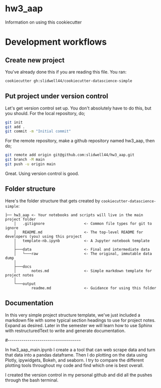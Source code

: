 # hw3_aap

Information on using this cookiecutter

Development workflows
=======================

Create new project
----------------------

You've already done this if you are reading this file. You ran:

```bash
cookiecutter gh:slidwell44/cookiecutter-datascience-simple
```

Put project under version control
---------------------------------

Let's get version control set up. You don't absolutely have to do this, but you should. For the local repository, do;

```bash
git init
git add .
git commit -m "Initial commit"
```

For the remote repository, make a github repository named hw3_aap, then do;

```bash
git remote add origin git@github.com:slidwell44/hw3_aap.git
git branch -M main
git push -u origin main
```

Great. Using version control is good.


Folder structure
-----------------

Here's the folder structure that gets created by `cookiecutter-datascience-simple`:

	├── hw3_aap	<- Your notebooks and scripts will live in the main project folder
		│   .gitignore					<- Common file types for git to ignore
		│   README.md					<- The top-level README for developers (you) using this project
		│   template-nb.ipynb			<- A Jupyter notebook template
		│
		├───data						<- Final and intermediate data
		│   └───raw						<- The original, immutable data dump
		│
		├───docs
		│       notes.md				<- Simple markdown template for project notes
		│
		└───output
				readme.md				<- Guidance for using this folder


Documentation
--------------

In this very simple project structure template, we've just included a markdown file with some typical
section headings to use for project notes. Expand as desired. Later in the semester we will learn how to
use Sphinx with restructuredText to write and generate documentation.

#-------------------------------------

In hw3_aap_main.ipynb I create a a tool that can web scrape data and turn that data into a pandas dataframe. Then I do plotting on the data using Plotly, ipywidgets, Bokeh, and seaborn.
I try to compare the different plotting tools throughout my code and find which one is best overall.

I created the version control in my personal github and did all the pushes through the bash terminal.